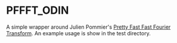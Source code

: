 # PFFFT_ODIN

A simple wrapper around Julien Pommier's [Pretty Fast Fast Fourier Transform](https://bitbucket.org/jpommier/pffft/src/master/).
An example usage is show in the test directory.

